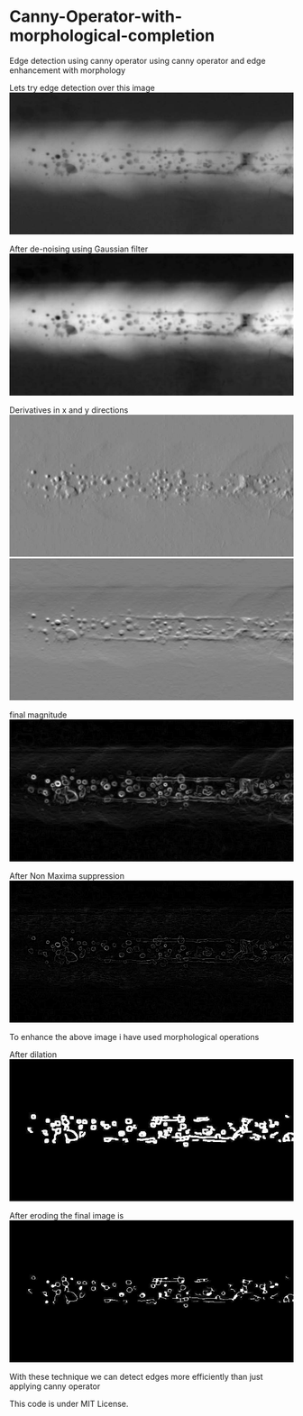 # Canny-Operator-with-morphological-completion
Edge detection using canny operator using canny operator and edge enhancement with morphology

Lets try edge detection over this image
![alt text](https://raw.githubusercontent.com/tbharathchandra/Canny-Operator-with-morphological-completion/master/si.jpg)

After de-noising using Gaussian filter
![alt text](https://raw.githubusercontent.com/tbharathchandra/Canny-Operator-with-morphological-completion/master/img_guassian_filter.jpg)

Derivatives in x and y directions
![alt text](https://raw.githubusercontent.com/tbharathchandra/Canny-Operator-with-morphological-completion/master/gx.jpg)
![alt text](https://raw.githubusercontent.com/tbharathchandra/Canny-Operator-with-morphological-completion/master/gy.jpg)

final magnitude 
![alt text](https://raw.githubusercontent.com/tbharathchandra/Canny-Operator-with-morphological-completion/master/Mag.jpg)

After Non Maxima suppression
![alt text](https://raw.githubusercontent.com/tbharathchandra/Canny-Operator-with-morphological-completion/master/NMS.jpg)

To enhance the above image i have used morphological operations  

After dilation 
![alt text](https://raw.githubusercontent.com/tbharathchandra/Canny-Operator-with-morphological-completion/master/img_dilation.jpg)


After eroding the final image is
![alt text](https://raw.githubusercontent.com/tbharathchandra/Canny-Operator-with-morphological-completion/master/img_erode.jpg)

With these technique we can detect edges more efficiently than just applying canny operator

This code is under MIT License.
